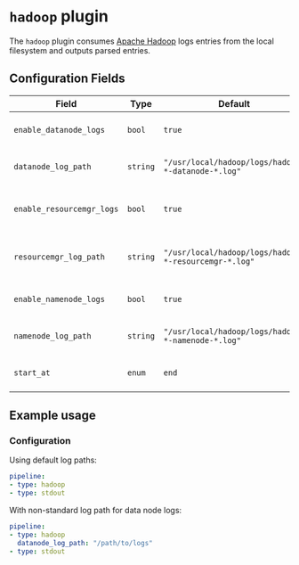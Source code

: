 # `hadoop` plugin

The `hadoop` plugin consumes [Apache Hadoop](https://hadoop.apache.org/) logs entries from the local filesystem and outputs parsed entries.

## Configuration Fields

| Field | Type | Default | Description |
| --- | --- |--- | --- |
| `enable_datanode_logs` | `bool` | `true` | Enable collection of Hadoop data node logs |
| `datanode_log_path` | `string` | `"/usr/local/hadoop/logs/hadoop-*-datanode-*.log"`  | The absolute path to the data node logs |
| `enable_resourcemgr_logs` | `bool` | `true` | Enable the collection of ResourceManager logs |
| `resourcemgr_log_path` | `string` | `"/usr/local/hadoop/logs/hadoop-*-resourcemgr-*.log"`  | The absolute path to the ResourceManager logs |
| `enable_namenode_logs` | `bool` | `true` | Enable collection of Hadoop NameNode logs |
| `namenode_log_path` | `string` | `"/usr/local/hadoop/logs/hadoop-*-namenode-*.log"`  | The absolute path to the NameNode logs |
| `start_at` | `enum` | `end` | Start reading file from 'beginning' or 'end' | 

## Example usage

### Configuration

Using default log paths:

```yaml
pipeline:
- type: hadoop
- type: stdout

```

With non-standard log path for data node logs:

```yaml
pipeline:
- type: hadoop
  datanode_log_path: "/path/to/logs"
- type: stdout

```

